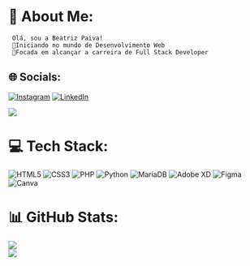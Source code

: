 # 💫 About Me:
     Olá, sou a Beatriz Paiva!
     🌱Iniciando no mundo de Desenvolvimento Web
     🔭Focada em alcançar a carreira de Full Stack Developer
     
     
## 🌐 Socials:
[![Instagram](https://img.shields.io/badge/Instagram-%23E4405F.svg?logo=Instagram&logoColor=white)](https://instagram.com/briz_y/)
[![LinkedIn](https://img.shields.io/badge/LinkedIn-%230077B5.svg?logo=linkedin&logoColor=white)](https://linkedin.com/in/beatriz-paiva-a12b53243/)

[![](https://visitcount.itsvg.in/api?id=beatriz-paiva&icon=5&color=12)](https://visitcount.itsvg.in)

# 💻 Tech Stack:
![HTML5](https://img.shields.io/badge/html5-%23E34F26.svg?style=for-the-badge&logo=html5&logoColor=white) ![CSS3](https://img.shields.io/badge/css3-%231572B6.svg?style=for-the-badge&logo=css3&logoColor=white) ![PHP](https://img.shields.io/badge/php-%23777BB4.svg?style=for-the-badge&logo=php&logoColor=white) ![Python](https://img.shields.io/badge/python-3670A0?style=for-the-badge&logo=python&logoColor=ffdd54) ![MariaDB](https://img.shields.io/badge/MariaDB-003545?style=for-the-badge&logo=mariadb&logoColor=white) ![Adobe XD](https://img.shields.io/badge/Adobe%20XD-470137?style=for-the-badge&logo=Adobe%20XD&logoColor=#FF61F6) 	![Figma](https://img.shields.io/badge/figma-%23F24E1E.svg?style=for-the-badge&logo=figma&logoColor=white) ![Canva](https://img.shields.io/badge/Canva-%2300C4CC.svg?style=for-the-badge&logo=Canva&logoColor=white)
# 📊 GitHub Stats:
![](https://github-readme-stats.vercel.app/api?username=beatriz-paiva&theme=dracula&hide_border=true&include_all_commits=true&count_private=true)<br/>
![](https://github-readme-streak-stats.herokuapp.com/?user=beatriz-paiva&theme=dracula&hide_border=true)<br/>

<!--![](https://github-readme-stats.vercel.app/api/top-langs/?username=beatriz-paiva&theme=dracula&hide_border=true&include_all_commits=true&count_private=true&layout=compact)-->

<!-- Proudly created with GPRM ( https://gprm.itsvg.in ) -->
